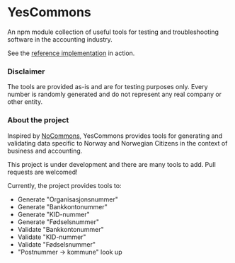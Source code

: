 # YesCommons

An npm module collection of useful tools for testing and troubleshooting
software in the accounting industry.

See the [reference implementation](https://tripletex.github.io/YesCommons) in action.

### Disclaimer

The tools are provided as-is and are for testing purposes only. Every number is
randomly generated and do not represent any real company or other entity.

### About the project

Inspired by [NoCommons](https://github.com/bekkopen/NoCommons), YesCommons provides
tools for generating and validating data specific to Norway and Norwegian Citizens
in the context of business and accounting.

This project is under development and there are many tools to add.
Pull requests are welcomed!

Currently, the project provides tools to:

- Generate "Organisasjonsnummer"
- Generate "Bankkontonummer"
- Generate "KID-nummer"
- Generate "Fødselsnummer"
- Validate "Bankkontonummer"
- Validate "KID-nummer"
- Validate "Fødselsnummer"
- "Postnummer -> kommune" look up
